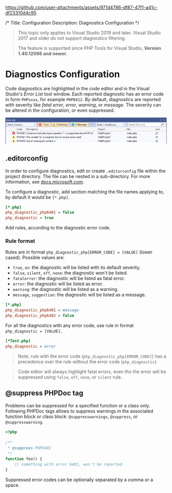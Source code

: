 

https://github.com/user-attachments/assets/971d4786-df87-47f1-a41c-df23310d4c95

﻿/*
Title: Configuration
Description: Diagnostics Configuration
*/

> This topic only applies to Visual Studio 2019 and later. Visual Studio 2017 and older do not support diagnostics filtering.

> The feature is supported since PHP Tools for Visual Studio, **Version 1.40.12066 and newer**.

# Diagnostics Configuration

Code diagnostics are highlighted in the code editor and in the Visual Studio's *Error List* tool window. Each reported diagnostic has an error code in form `PHPxxxx`, for example `PHP0412`. By default, diagnostics are reported with severity like *fatal error*, *error*, *warning*, or *message*. The severity can be altered in the configuration, or even suppressed.

![Visual Studio 2019 Error List](imgs/dev16-error-list.png)

## .editorconfig

In order to configure diagnostics, edit or create `.editorconfig` file within the project directory. The file can be nested in a sub-directory. For more information, see [docs.microsoft.com](https://docs.microsoft.com/en-us/visualstudio/ide/create-portable-custom-editor-options).

To configure a diagnostic, add section matching the file names applying to, by default it would be `[*.php]`.

```ini
[*.php]
php_diagnostic_php6401 = false
php_diagnostic = true
```

Add rules, according to the diagnostic error code.

### Rule format

Rules are in format `php_diagnostic_php[ERROR_CODE] = [VALUE]` (lower cased). Possible values are:

- `true`, `on`: the diagnostic will be listed with its default severity.
- `false`, `silent`, `off`, `none`: the diagnostic won't be listed.
- `fatalerror`: the diagnostic will be listed as fatal error.
- `error`: the diagnostic will be listed as error.
- `warning`: the diagnostic will be listed as a warning.
- `message`, `suggestion`: the diagnostic will be listed as a message.

```ini
[*.php]
php_diagnostic_php6401 = message
php_diagnostic_php6402 = false
```

For all the diagnostics with any error code, use rule in format `php_diagnostic = [VALUE]`.

```ini
[*Test.php]
php_diagnostic = error
```

> Note, rule with the error code (`php_diagnostic_php[ERROR_CODE]`) has a precedence over the rule without the error code (`php_diagnostic`). 

> Code editor will always highlight fatal errors, even tho the error will be suppressed using `false`, `off`, `none`, or `silent` rule.

## @suppress PHPDoc tag

Problems can be suppressed for a specified function or a class only. Following PHPDoc tags allows to suppress warnings in the associated function block or class block: `@suppresswarnings`, `@suppress`, or `@suppresswarning`.

```php
<?php

/**
 * @suppress PHP6401
 */
function foo() {
    // something with error 6401, won't be reported
}
```
Suppressed error codes can be optionally separated by a comma or a space.
